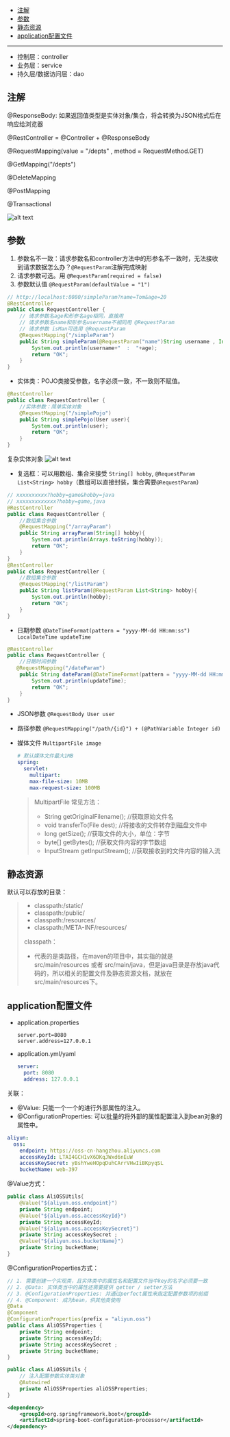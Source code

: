 - [注解](#注解)
- [参数](#参数)
- [静态资源](#静态资源)
- [application配置文件](#application配置文件)


---


- 控制层：controller
- 业务层：service
- 持久层/数据访问层：dao

## 注解


@ResponseBody: 如果返回值类型是实体对象/集合，将会转换为JSON格式后在响应给浏览器

@RestController = @Controller + @ResponseBody

@RequestMapping(value = "/depts" , method = RequestMethod.GET)

@GetMapping("/depts")

@DeleteMapping

@PostMapping

@Transactional



![alt text](../../images/image-152.png)


## 参数

1. 参数名不一致：请求参数名和controller方法中的形参名不一致时，无法接收到请求数据怎么办？`@RequestParam`注解完成映射
2. 请求参数可选。用 `@RequestParam(required = false)`
3. 参数默认值 `@RequestParam(defaultValue = "1")`

~~~java
// http://localhost:8080/simpleParam?name=Tom&age=20
@RestController
public class RequestController {
    // 请求参数名age和形参名age相同，直接用
    // 请求参数名name和形参名username不相同用 @RequestParam
    // 请求参数 isMan可选用 @RequestParam
    @RequestMapping("/simpleParam")
    public String simpleParam(@RequestParam("name")String username , Integer age, @RequestParam(required = false) Boolean isMan){
        System.out.println(username+"  :  "+age);
        return "OK";
    }
}
~~~
- 实体类：POJO类接受参数，名字必须一致，不一致则不赋值。


```java
@RestController
public class RequestController {
    //实体参数：简单实体对象
    @RequestMapping("/simplePojo")
    public String simplePojo(User user){
        System.out.println(user);
        return "OK";
    }
}
```
复杂实体对象
![alt text](../../images/image-149.png)

- 复选框：可以用数组、集合来接受 `String[] hobby`, `@RequestParam List<String> hobby`（数组可以直接封装，集合需要`@RequestParam`）
```java
// xxxxxxxxxx?hobby=game&hobby=java
// xxxxxxxxxxxxx?hobby=game,java
@RestController
public class RequestController {
    //数组集合参数
    @RequestMapping("/arrayParam")
    public String arrayParam(String[] hobby){
        System.out.println(Arrays.toString(hobby));
        return "OK";
    }
}
@RestController
public class RequestController {
    //数组集合参数
    @RequestMapping("/listParam")
    public String listParam(@RequestParam List<String> hobby){
        System.out.println(hobby);
        return "OK";
    }
}
```

- 日期参数 `@DateTimeFormat(pattern = "yyyy-MM-dd HH:mm:ss") LocalDateTime updateTime`
 
```java
@RestController
public class RequestController {
    //日期时间参数
   @RequestMapping("/dateParam")
    public String dateParam(@DateTimeFormat(pattern = "yyyy-MM-dd HH:mm:ss") LocalDateTime updateTime){
        System.out.println(updateTime);
        return "OK";
    }
}
```
- JSON参数 `@RequestBody User user`

- 路径参数 `@RequestMapping("/path/{id}") + (@PathVariable Integer id)`

- 媒体文件 `MultipartFile image`

    ```yml
    # 默认媒体文件最大1MB
    spring:
      servlet:
        multipart:
        max-file-size: 10MB
        max-request-size: 100MB
    ```

    > MultipartFile 常见方法： 
    >
    > - String  getOriginalFilename();  //获取原始文件名
    > - void  transferTo(File dest);     //将接收的文件转存到磁盘文件中
    > - long  getSize();     //获取文件的大小，单位：字节
    > - byte[]  getBytes();    //获取文件内容的字节数组
    > - InputStream  getInputStream();    //获取接收到的文件内容的输入流
## 静态资源

默认可以存放的目录：
>
> - classpath:/static/
> - classpath:/public/
> - classpath:/resources/
> - classpath:/META-INF/resources/
>
> classpath：
>
> - 代表的是类路径，在maven的项目中，其实指的就是 src/main/resources 或者 src/main/java，但是java目录是存放java代码的，所以相关的配置文件及静态资源文档，就放在 src/main/resources下。

## application配置文件

- application.properties

  ```properties
  server.port=8080
  server.address=127.0.0.1
  ```

- application.yml/yaml 

  ```yml
  server:
    port: 8080
    address: 127.0.0.1
  ```

关联：

- @Value: 只能一个一个的进行外部属性的注入。
- @ConfigurationProperties: 可以批量的将外部的属性配置注入到bean对象的属性中。

```yml
aliyun:
  oss:
    endpoint: https://oss-cn-hangzhou.aliyuncs.com
    accessKeyId: LTAI4GCH1vX6DKqJWxd6nEuW
    accessKeySecret: yBshYweHOpqDuhCArrVHwIiBKpyqSL
    bucketName: web-397
```
@Value方式：
```java
public class AliOSSUtils{
    @Value("${aliyun.oss.endpoint}")
    private String endpoint;
    @Value("${aliyun.oss.accessKeyId}")
    private String accessKeyId;
    @Value("${aliyun.oss.accessKeySecret}")
    private String accessKeySecret ;
    @Value("${aliyun.oss.bucketName}")
    private String bucketName;
}
```
@ConfigurationProperties方式：
```java
// 1. 需要创建一个实现类，且实体类中的属性名和配置文件当中key的名字必须要一致
// 2. @Data: 实体类当中的属性还需要提供 getter / setter方法
// 3. @ConfigurationProperties: 并通过perfect属性来指定配置参数项的前缀
// 4. @Component: 成为bean，供其他类使用
@Data
@Component
@ConfigurationProperties(prefix = "aliyun.oss")
public class AliOSSProperties {
    private String endpoint;
    private String accessKeyId;
    private String accessKeySecret ;
    private String bucketName;
}
```
```java
public class AliOSSUtils {
    // 注入配置参数实体类对象
    @Autowired
    private AliOSSProperties aliOSSProperties;
}
```
```xml
<dependency>
    <groupId>org.springframework.boot</groupId>
    <artifactId>spring-boot-configuration-processor</artifactId>
</dependency>
```